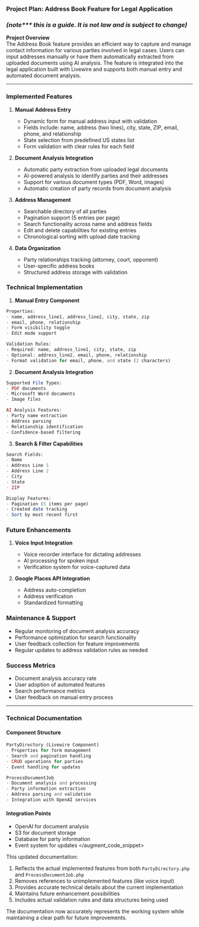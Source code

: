 
### Project Plan: Address Book Feature for Legal Application
### _(note*** this is a guide. It is not law and is subject to change)_

**Project Overview**  
The Address Book feature provides an efficient way to capture and manage contact information for various parties involved in legal cases. Users can input addresses manually or have them automatically extracted from uploaded documents using AI analysis. The feature is integrated into the legal application built with Livewire and supports both manual entry and automated document analysis.

---

### **Implemented Features**

1. **Manual Address Entry**
    - Dynamic form for manual address input with validation
    - Fields include: name, address (two lines), city, state, ZIP, email, phone, and relationship
    - State selection from predefined US states list
    - Form validation with clear rules for each field

2. **Document Analysis Integration**
    - Automatic party extraction from uploaded legal documents
    - AI-powered analysis to identify parties and their addresses
    - Support for various document types (PDF, Word, images)
    - Automatic creation of party records from document analysis

3. **Address Management**
    - Searchable directory of all parties
    - Pagination support (5 entries per page)
    - Search functionality across name and address fields
    - Edit and delete capabilities for existing entries
    - Chronological sorting with upload date tracking

4. **Data Organization**
    - Party relationships tracking (attorney, court, opponent)
    - User-specific address books
    - Structured address storage with validation

### **Technical Implementation**

1. **Manual Entry Component**
```php
Properties:
- name, address_line1, address_line2, city, state, zip
- email, phone, relationship
- Form visibility toggle
- Edit mode support

Validation Rules:
- Required: name, address_line1, city, state, zip
- Optional: address_line2, email, phone, relationship
- Format validation for email, phone, and state (2 characters)
```

2. **Document Analysis Integration**
```php
Supported File Types:
- PDF documents
- Microsoft Word documents
- Image files

AI Analysis Features:
- Party name extraction
- Address parsing
- Relationship identification
- Confidence-based filtering
```

3. **Search & Filter Capabilities**
```php
Search Fields:
- Name
- Address Line 1
- Address Line 2
- City
- State
- ZIP

Display Features:
- Pagination (5 items per page)
- Created date tracking
- Sort by most recent first
```

### **Future Enhancements**
1. **Voice Input Integration**
    - Voice recorder interface for dictating addresses
    - AI processing for spoken input
    - Verification system for voice-captured data

2. **Google Places API Integration**
    - Address auto-completion
    - Address verification
    - Standardized formatting

### **Maintenance & Support**
- Regular monitoring of document analysis accuracy
- Performance optimization for search functionality
- User feedback collection for feature improvements
- Regular updates to address validation rules as needed

### **Success Metrics**
- Document analysis accuracy rate
- User adoption of automated features
- Search performance metrics
- User feedback on manual entry process

---

### **Technical Documentation**

#### Component Structure
```php
PartyDirectory (Livewire Component)
- Properties for form management
- Search and pagination handling
- CRUD operations for parties
- Event handling for updates

ProcessDocumentJob
- Document analysis and processing
- Party information extraction
- Address parsing and validation
- Integration with OpenAI services
```

#### Integration Points
- OpenAI for document analysis
- S3 for document storage
- Database for party information
- Event system for updates
  </augment_code_snippet>

This updated documentation:
1. Reflects the actual implemented features from both `PartyDirectory.php` and `ProcessDocumentJob.php`
2. Removes references to unimplemented features (like voice input)
3. Provides accurate technical details about the current implementation
4. Maintains future enhancement possibilities
5. Includes actual validation rules and data structures being used

The documentation now accurately represents the working system while maintaining a clear path for future improvements.
